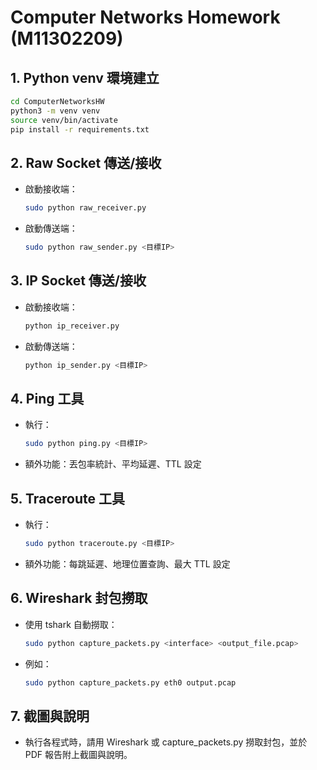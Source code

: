 # Computer Networks Homework (M11302209)

## 1. Python venv 環境建立

```bash
cd ComputerNetworksHW
python3 -m venv venv
source venv/bin/activate
pip install -r requirements.txt
```

## 2. Raw Socket 傳送/接收

- 啟動接收端：
  ```bash
  sudo python raw_receiver.py
  ```
- 啟動傳送端：
  ```bash
  sudo python raw_sender.py <目標IP>
  ```

## 3. IP Socket 傳送/接收

- 啟動接收端：
  ```bash
  python ip_receiver.py
  ```
- 啟動傳送端：
  ```bash
  python ip_sender.py <目標IP>
  ```

## 4. Ping 工具

- 執行：
  ```bash
  sudo python ping.py <目標IP>
  ```
- 額外功能：丟包率統計、平均延遲、TTL 設定

## 5. Traceroute 工具

- 執行：
  ```bash
  sudo python traceroute.py <目標IP>
  ```
- 額外功能：每跳延遲、地理位置查詢、最大 TTL 設定

## 6. Wireshark 封包撈取

- 使用 tshark 自動撈取：
  ```bash
  sudo python capture_packets.py <interface> <output_file.pcap>
  ```
- 例如：
  ```bash
  sudo python capture_packets.py eth0 output.pcap
  ```

## 7. 截圖與說明

- 執行各程式時，請用 Wireshark 或 capture_packets.py 撈取封包，並於 PDF 報告附上截圖與說明。


